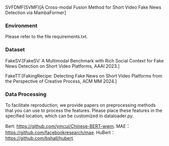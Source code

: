 SVFDMF(SVMF)[A Cross-modal Fusion Method for Short Video Fake News Detection via MambaFormer]

### Environment
Please refer to the file requirements.txt.

### Dataset
FakeSV:[FakeSV: A Multimodal Benchmark with Rich Social Context for Fake News Detection on Short Video Platforms, AAAI 2023.]

FakeTT:[FakingRecipe: Detecting Fake News on Short Video Platforms from the Perspective of Creative Process, ACM MM 2024.]

### Data Processing
To facilitate reproduction, we provide papers on preprocessing methods that you can use to process the features. Please place these features in the specified location, which can be customized in dataloader.py.

Bert: https://github.com/ymcui/Chinese-BERT-wwm.
MAE：https://github.com/facebookresearch/mae.
HuBert：https://github.com/bshall/hubert.
